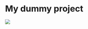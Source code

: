 My dummy project
================

<img src="https://www.codefactor.io/repository/github/larioandr/my-dummy-project/badge"/>

